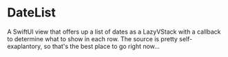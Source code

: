 # DateList

A SwiftUI view that offers up a list of dates as a LazyVStack with a callback to determine what to show in each row.  The source is pretty self-exaplantory, so that's the best place to go right now...
